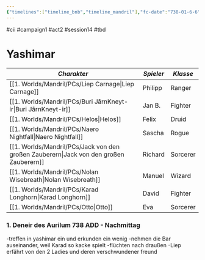 ```yaml
---
{"timelines":["timeline_bnb","timeline_mandril"],"fc-date":"738-01-6-6","fc-end":null,"fc-display-name":"Yashimar","aat-event-body":"B&B treffen in Yashimar, der Stadt der Schönheit und körperlichen Verwöhnung. Während einer üblichen Kneipenschlägerrei erfahren die Helden von einem verschwundenen Freund und dem Preis der Schönheit. Ob sie helfen können?","aat-render-enabled":true,"fc-category":"Campaign B&B","dg-publish":true,"permalink":"/2-journals/mandril/campaign-b-and-b/2-act/2023-05-10/","dgPassFrontmatter":true}
---
```


#cii #campaign1 #act2 #session14 #tbd 

# Yashimar

| *Charakter* | *Spieler* | *Klasse* |
| ----------- | ----------- | ----------- |
| [[1. Worlds/Mandril/PCs/Liep Carnage\|Liep Carnage]] | Philipp | Ranger |
| [[1. Worlds/Mandril/PCs/Buri JārnKneyt-ir\|Buri JārnKneyt-ir]] | Jan B. | Fighter |
| [[1. Worlds/Mandril/PCs/Helos\|Helos]] | Felix | Druid |
| [[1. Worlds/Mandril/PCs/Naero Nightfall\|Naero Nightfall]] | Sascha | Rogue |
| [[1. Worlds/Mandril/PCs/Jack von den großen Zauberern\|Jack von den großen Zauberern]] | Richard | Sorcerer |
| [[1. Worlds/Mandril/PCs/Nolan Wisebreath\|Nolan Wisebreath]] | Manuel | Wizard |
| [[1. Worlds/Mandril/PCs/Karad Longhorn\|Karad Longhorn]] | David | Fighter |
| [[1. Worlds/Mandril/PCs/Otto\|Otto]] | Eva | Sorcerer |

### 1. Deneir des Aurilum 738 ADD - Nachmittag

-treffen in yashimar ein und erkunden ein wenig
-nehmen die Bar auseinander, weil Karad so kacke spielt
-flüchten nach draußen
-Liep erfährt von den 2 Ladies und deren verschwundener freund